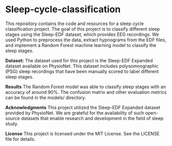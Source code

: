 # Sleep-cycle-classification
This repository contains the code and resources for a sleep cycle classification project. The goal of this project is to classify different sleep stages using the Sleep-EDF dataset, which provides EEG recordings. We used Python to preprocess the data, extract hypnograms from the EDF files, and implement a Random Forest machine learning model to classify the sleep stages.

****Dataset:****
  The dataset used for this project is the Sleep-EDF Expanded dataset available on PhysioNet. This dataset includes polysomnographic (PSG) sleep recordings that have been manually scored to label different sleep stages.
  
****Results****
  The Random Forest model was able to classify sleep stages with an accuracy of around 90%. The confusion matrix and other evaluation metrics can be found in the models/ directory.

****Acknowledgments****
  This project utilized the Sleep-EDF Expanded dataset provided by PhysioNet. We are grateful for the availability of such open-source datasets that enable research and development in the field of sleep study.

****License****
  This project is licensed under the MIT License. See the LICENSE file for details.
